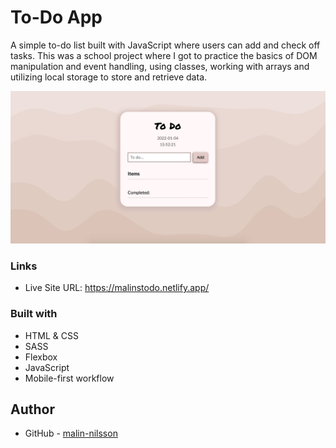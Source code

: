 # To-Do App
A simple to-do list built with JavaScript where users can add and check off tasks. This was a school project where I got to practice the basics of DOM manipulation and event handling, using classes, working with arrays and utilizing local storage to store and retrieve data.

![](assets/screenshot.jpg)

### Links
- Live Site URL: https://malinstodo.netlify.app/

### Built with
- HTML & CSS
- SASS
- Flexbox
- JavaScript
- Mobile-first workflow

## Author
- GitHub - [malin-nilsson](https://github.com/malin-nilsson)
